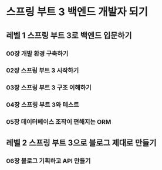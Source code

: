 # 스프링 부트 3 백엔드 개발자 되기
## 레벨 1 스프링 부트 3로 백엔드 입문하기
### 00장 개발 환경 구축하기
### 02장 스프링 부트 3 시작하기
### 03장 스프링 부트 3 구조 이해하기
### 04장 스프링 부트 3와 테스트
### 05장 데이터베이스 조작이 편해지는 ORM

## 레벨 2 스프링 부트 3으로 블로그 제대로 만들기
### 06장 블로그 기획하고 API 만들기